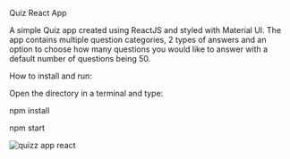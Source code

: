 Quiz React App

A simple Quiz app created using ReactJS and styled with Material UI.
The app contains multiple question categories, 2 types of answers and an option to choose how many questions you would like to answer with a default number of questions being 50.

How to install and run:

Open the directory in a terminal and type:

npm install

npm start

![quizz app react](https://user-images.githubusercontent.com/75065962/205957350-039e0285-94c2-4509-bd94-fc83ca93296e.png)

